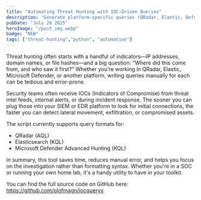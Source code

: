 ```yaml
---
title: "Automating Threat Hunting with IOC-Driven Queries"
description: "Generate platform-specific queries (QRadar, Elastic, Defender) from IPs, domains, or hashes to speed up your threat hunting workflow."
pubDate: "July 20 2025"
heroImage: "/post_img.webp"
badge: "NEW"
tags: ["threat-hunting","python", "automation"]
---
```


Threat hunting often starts with a handful of indicators—IP addresses, domain names, or file hashes—and a big question: “Where did this come from, and who saw it first?” Whether you're working in QRadar, Elastic, Microsoft Defender, or another platform, writing queries manually for each can be tedious and error-prone. 

Security teams often receive IOCs (Indicators of Compromise) from threat intel feeds, internal alerts, or during incident response. The sooner you can plug those into your SIEM or EDR platform to look for initial connections, the faster you can detect lateral movement, exfiltration, or compromised assets.


The script currently supports query formats for:

- QRadar (AQL)
- Elasticsearch (KQL)
- Microsoft Defender Advanced Hunting (KQL)

In summary, this tool saves time, reduces manual error, and helps you focus on the investigation rather than formatting syntax. Whether you're in a SOC or running your own home lab, it's a handy utility to have in your toolkit.

You can find the full source code on GitHub here:
 https://github.com/olofmagn/iocqueryx


